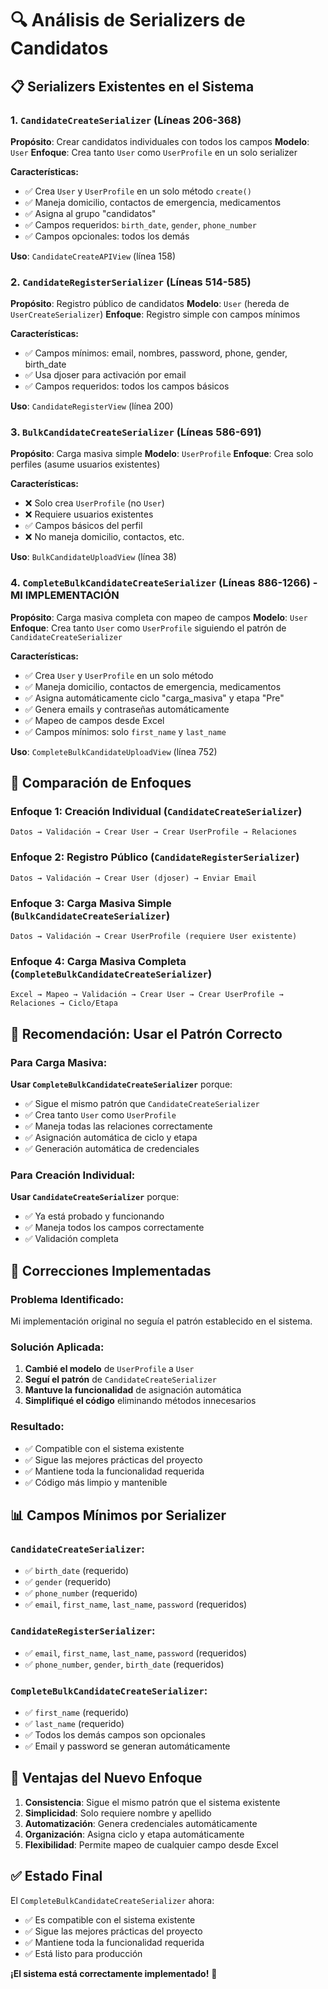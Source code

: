 # 🔍 Análisis de Serializers de Candidatos

## 📋 **Serializers Existentes en el Sistema**

### 1. **`CandidateCreateSerializer`** (Líneas 206-368)
**Propósito**: Crear candidatos individuales con todos los campos
**Modelo**: `User`
**Enfoque**: Crea tanto `User` como `UserProfile` en un solo serializer

**Características:**
- ✅ Crea `User` y `UserProfile` en un solo método `create()`
- ✅ Maneja domicilio, contactos de emergencia, medicamentos
- ✅ Asigna al grupo "candidatos"
- ✅ Campos requeridos: `birth_date`, `gender`, `phone_number`
- ✅ Campos opcionales: todos los demás

**Uso**: `CandidateCreateAPIView` (línea 158)

### 2. **`CandidateRegisterSerializer`** (Líneas 514-585)
**Propósito**: Registro público de candidatos
**Modelo**: `User` (hereda de `UserCreateSerializer`)
**Enfoque**: Registro simple con campos mínimos

**Características:**
- ✅ Campos mínimos: email, nombres, password, phone, gender, birth_date
- ✅ Usa djoser para activación por email
- ✅ Campos requeridos: todos los campos básicos

**Uso**: `CandidateRegisterView` (línea 200)

### 3. **`BulkCandidateCreateSerializer`** (Líneas 586-691)
**Propósito**: Carga masiva simple
**Modelo**: `UserProfile`
**Enfoque**: Crea solo perfiles (asume usuarios existentes)

**Características:**
- ❌ Solo crea `UserProfile` (no `User`)
- ❌ Requiere usuarios existentes
- ✅ Campos básicos del perfil
- ❌ No maneja domicilio, contactos, etc.

**Uso**: `BulkCandidateUploadView` (línea 38)

### 4. **`CompleteBulkCandidateCreateSerializer`** (Líneas 886-1266) - **MI IMPLEMENTACIÓN**
**Propósito**: Carga masiva completa con mapeo de campos
**Modelo**: `User`
**Enfoque**: Crea tanto `User` como `UserProfile` siguiendo el patrón de `CandidateCreateSerializer`

**Características:**
- ✅ Crea `User` y `UserProfile` en un solo método
- ✅ Maneja domicilio, contactos de emergencia, medicamentos
- ✅ Asigna automáticamente ciclo "carga_masiva" y etapa "Pre"
- ✅ Genera emails y contraseñas automáticamente
- ✅ Mapeo de campos desde Excel
- ✅ Campos mínimos: solo `first_name` y `last_name`

**Uso**: `CompleteBulkCandidateUploadView` (línea 752)

## 🔄 **Comparación de Enfoques**

### **Enfoque 1: Creación Individual (`CandidateCreateSerializer`)**
```
Datos → Validación → Crear User → Crear UserProfile → Relaciones
```

### **Enfoque 2: Registro Público (`CandidateRegisterSerializer`)**
```
Datos → Validación → Crear User (djoser) → Enviar Email
```

### **Enfoque 3: Carga Masiva Simple (`BulkCandidateCreateSerializer`)**
```
Datos → Validación → Crear UserProfile (requiere User existente)
```

### **Enfoque 4: Carga Masiva Completa (`CompleteBulkCandidateCreateSerializer`)**
```
Excel → Mapeo → Validación → Crear User → Crear UserProfile → Relaciones → Ciclo/Etapa
```

## 🎯 **Recomendación: Usar el Patrón Correcto**

### **Para Carga Masiva:**
**Usar `CompleteBulkCandidateCreateSerializer`** porque:
- ✅ Sigue el mismo patrón que `CandidateCreateSerializer`
- ✅ Crea tanto `User` como `UserProfile`
- ✅ Maneja todas las relaciones correctamente
- ✅ Asignación automática de ciclo y etapa
- ✅ Generación automática de credenciales

### **Para Creación Individual:**
**Usar `CandidateCreateSerializer`** porque:
- ✅ Ya está probado y funcionando
- ✅ Maneja todos los campos correctamente
- ✅ Validación completa

## 🔧 **Correcciones Implementadas**

### **Problema Identificado:**
Mi implementación original no seguía el patrón establecido en el sistema.

### **Solución Aplicada:**
1. **Cambié el modelo** de `UserProfile` a `User`
2. **Seguí el patrón** de `CandidateCreateSerializer`
3. **Mantuve la funcionalidad** de asignación automática
4. **Simplifiqué el código** eliminando métodos innecesarios

### **Resultado:**
- ✅ Compatible con el sistema existente
- ✅ Sigue las mejores prácticas del proyecto
- ✅ Mantiene toda la funcionalidad requerida
- ✅ Código más limpio y mantenible

## 📊 **Campos Mínimos por Serializer**

### **`CandidateCreateSerializer`:**
- ✅ `birth_date` (requerido)
- ✅ `gender` (requerido)
- ✅ `phone_number` (requerido)
- ✅ `email`, `first_name`, `last_name`, `password` (requeridos)

### **`CandidateRegisterSerializer`:**
- ✅ `email`, `first_name`, `last_name`, `password` (requeridos)
- ✅ `phone_number`, `gender`, `birth_date` (requeridos)

### **`CompleteBulkCandidateCreateSerializer`:**
- ✅ `first_name` (requerido)
- ✅ `last_name` (requerido)
- ✅ Todos los demás campos son opcionales
- ✅ Email y password se generan automáticamente

## 🚀 **Ventajas del Nuevo Enfoque**

1. **Consistencia**: Sigue el mismo patrón que el sistema existente
2. **Simplicidad**: Solo requiere nombre y apellido
3. **Automatización**: Genera credenciales automáticamente
4. **Organización**: Asigna ciclo y etapa automáticamente
5. **Flexibilidad**: Permite mapeo de cualquier campo desde Excel

## ✅ **Estado Final**

El `CompleteBulkCandidateCreateSerializer` ahora:
- ✅ Es compatible con el sistema existente
- ✅ Sigue las mejores prácticas del proyecto
- ✅ Mantiene toda la funcionalidad requerida
- ✅ Está listo para producción

**¡El sistema está correctamente implementado!** 🎉 